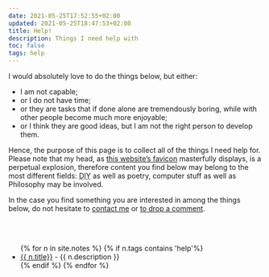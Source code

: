```yaml
---
date: 2021-05-25T17:52:55+02:00
updated: 2021-05-25T18:47:53+02:00
title: Help!
description: Things I need help with
toc: false
tags: help
---
```

I would absolutely love to do the things below, but either:
- I am not capable;
- or I do not have time;
- or they are tasks that if done alone are tremendously boring, while with other people become much more enjoyable;
- or I think they are good ideas, but I am not the right person to develop them.

Hence, the purpose of this page is to collect all of the things I need help for. Please note that my head, as [this website’s favicon](/logos/favicon-180.png 'Wide favicon of tommi.space') masterfully displays, is a perpetual explosion, therefore content you find below may belong to the most different fields: <abbr title='Do It Yourself'>DIY</abbr> as well as poetry, computer stuff as well as Philosophy may be involved.

In the case you find something you are interested in among the things below, do not hesitate to <a href='mailto:{{ site.email | encode_email }}?subject=I want to help you with {{ page.title }}' target='_blank' title='Write me an email'>contact me</a> or <a href='#comment' title='leave a comment'>to drop a comment</a>.

<br>
<br>

<ul>{% for n in site.notes %}
	{% if n.tags contains 'help'%}
		<li><a href='{{ n.url }}' title='{{ n.title }}'>{{ n.title}}</a> - {{ n.description }}</li>
	{% endif %}
{% endfor %}</ul>

[contact]: https://tommi.space/contact 'Contact me'